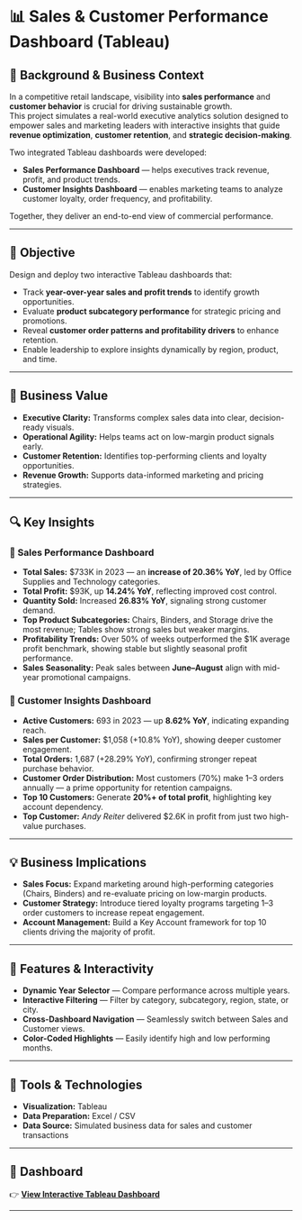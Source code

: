 # 📊 Sales & Customer Performance Dashboard (Tableau)

## 🧠 Background & Business Context
In a competitive retail landscape, visibility into **sales performance** and **customer behavior** is crucial for driving sustainable growth.  
This project simulates a real-world executive analytics solution designed to empower sales and marketing leaders with interactive insights that guide **revenue optimization**, **customer retention**, and **strategic decision-making**.

Two integrated Tableau dashboards were developed:
- **Sales Performance Dashboard** — helps executives track revenue, profit, and product trends.
- **Customer Insights Dashboard** — enables marketing teams to analyze customer loyalty, order frequency, and profitability.

Together, they deliver an end-to-end view of commercial performance.

---

## 🎯 Objective
Design and deploy two interactive Tableau dashboards that:
- Track **year-over-year sales and profit trends** to identify growth opportunities.
- Evaluate **product subcategory performance** for strategic pricing and promotions.
- Reveal **customer order patterns and profitability drivers** to enhance retention.
- Enable leadership to explore insights dynamically by region, product, and time.

---

## 💼 Business Value
- **Executive Clarity:** Transforms complex sales data into clear, decision-ready visuals.  
- **Operational Agility:** Helps teams act on low-margin product signals early.  
- **Customer Retention:** Identifies top-performing clients and loyalty opportunities.  
- **Revenue Growth:** Supports data-informed marketing and pricing strategies.

---

## 🔍 Key Insights

### 🧭 Sales Performance Dashboard
- **Total Sales:** $733K in 2023 — an **increase of 20.36% YoY**, led by Office Supplies and Technology categories.  
- **Total Profit:** $93K, up **14.24% YoY**, reflecting improved cost control.  
- **Quantity Sold:** Increased **26.83% YoY**, signaling strong customer demand.  
- **Top Product Subcategories:** Chairs, Binders, and Storage drive the most revenue; Tables show strong sales but weaker margins.  
- **Profitability Trends:** Over 50% of weeks outperformed the $1K average profit benchmark, showing stable but slightly seasonal profit performance.  
- **Sales Seasonality:** Peak sales between **June–August** align with mid-year promotional campaigns.

### 👥 Customer Insights Dashboard
- **Active Customers:** 693 in 2023 — up **8.62% YoY**, indicating expanding reach.  
- **Sales per Customer:** $1,058 (+10.8% YoY), showing deeper customer engagement.  
- **Total Orders:** 1,687 (+28.29% YoY), confirming stronger repeat purchase behavior.  
- **Customer Order Distribution:** Most customers (70%) make 1–3 orders annually — a prime opportunity for retention campaigns.  
- **Top 10 Customers:** Generate **20%+ of total profit**, highlighting key account dependency.  
- **Top Customer:** *Andy Reiter* delivered $2.6K in profit from just two high-value purchases.

---

## 💡 Business Implications
- **Sales Focus:** Expand marketing around high-performing categories (Chairs, Binders) and re-evaluate pricing on low-margin products.  
- **Customer Strategy:** Introduce tiered loyalty programs targeting 1–3 order customers to increase repeat engagement.  
- **Account Management:** Build a Key Account framework for top 10 clients driving the majority of profit.  

---

## 🧭 Features & Interactivity
- **Dynamic Year Selector** — Compare performance across multiple years.  
- **Interactive Filtering** — Filter by category, subcategory, region, state, or city.  
- **Cross-Dashboard Navigation** — Seamlessly switch between Sales and Customer views.  
- **Color-Coded Highlights** — Easily identify high and low performing months.

---

## 🧰 Tools & Technologies
- **Visualization:** Tableau  
- **Data Preparation:** Excel / CSV  
- **Data Source:** Simulated business data for sales and customer transactions  

---

## 🔗 Dashboard
👉 [**View Interactive Tableau Dashboard**](https://public.tableau.com/shared/JJ3KG7CWF?:display_count=n&:origin=viz_share_link)

---


